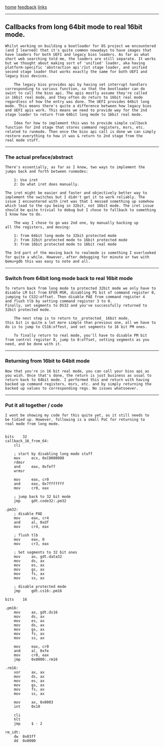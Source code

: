 [home](/) [feedback](/feedback) [links](/links)

-----------------------------------------------------------------------------

## Callbacks from long 64bit mode to real 16bit mode.

	Whilst working on building a bootloader for OS project we encountered
	(and I learned) that it's quite common nowadays to have images that
	have loaders for both UEFI and legacy bios loaders. As far as what
	short web searching told me, the loaders are still separate. It works
	but we thought about making sort of 'unified' loader, aka having 
	platform-specific 'abstraction api'/1st stage loader, and unified 
	second stage loader that works exactly the same for both UEFI and 
	legacy bios devices.

		The legacy bios provides api by having set interrupt handlers
	corresponding to various function, so that the bootloader can do
	swint to call the bios api. The apis mostly assume they're called
	in 16bit real mode, and they often do return to 16bit real mode 
	regardless of how the entry was done. The UEFI provides 64bit long
	mode. This means there's quite a difference between how legacy bios
	and UEFI apis work. This means we need to provide way for the 2nd 
	stage loader to return from 64bit long mode to 16bit real mode.
	
		Idea for how to implement this was to provide simple callback
	function for 2nd stage that stores command registers, msrs, etc. 
	related to runmode. Then once the bios api call is done we can simply
	restore everything to how it was & return to 2nd stage from the 
	real mode stuff.

-----------------------------------------------------------------------------

### The actual preface/abstract

	There's essentially, as far as I know, two ways to implement the
	jumps back and forth between runmodes:

		1: Use iret
		2: Do what iret does manually.

	The iret might be easier and faster and objectively better way to
	implement the switches but I didn't get it to work reliably. The 
	issue I encountered with iret was that I messed something up somehow
	which lead to the cpu being in 32bit, not 16bit mode. The iret issue
	should be quite trivial to debug but I chose to fallback to something
	I know how to do.

		The way I chose to go was 2nd one, by manually backing up
	all the registers, and moving:

		1: from 64bit long mode to 32bit protected mode
		2: from 32bit protected mode to 16bit protected mode
		3: from 16bit protected mode to 16bit real mode

	The 3rd part of the moving back to realmode is something I overlooked
	for quite a while. However, after debugging for minute or two with
	Qemu+gdb this was easy to note and all.

-----------------------------------------------------------------------------

### Switch from 64bit long mode back to real 16bit mode

	To return back from long mode to protected 32bit mode we only have to
	disable LM bit from EFER MSR, disabling PG bit of command register 0, 
	jumping to CS32:offset. Then disable PAE from command register 4 
	and flush tlb by setting command register 3 to 0. 
	Finally, set segments to DS32 and you've successfully returned to 
	32bit protected mode.

		The next step is to return to _protected_ 16bit mode.
	this bit is quite a lot more simple than previous one, all we have to
	do is to jump to CS16:offest, and set segments to 16 bit PM ones.

		To finally return to real mode, you'll have to disable PM bit
	from control register 0, jump to 0:offset, setting segments as you 
	need, and be done with it.

-----------------------------------------------------------------------------

### Returning from 16bit to 64bit mode

	Now that you're in 16 bit real mode, you can call your bios api as
	you wish. Once that's done, the return is just business as usual to
	return back to 64bit mode. I performed this and return with having
	backed up command registers, msrs, etc. and by simply returning the
	backed up values to corresponding regs. No issues whatsoever.

-----------------------------------------------------------------------------

### Put it all together / code

	I wont be showing my code for this quite yet, as it still needs to
	be tidied up. However, following is a small PoC for returning to
	real mode from long mode.


	bits	32
	callback_16_from_64:
		cli

		; start by disabling long mode stuff
		mov 	ecx, 0xC0000080
		rdmsr
		and 	eax, 0xfeff
		wrmsr

		mov 	eax, cr0
		and 	eax, 0x7fffffff
		mov 	cr0, eax

		; jump back to 32 bit mode
		jmp 	gdt.code32:.pm32

	.pm32:
		; disable PAE
		mov 	eax, cr4
		and 	al, 0xdf
		mov 	cr4, eax

		; flush tlb
		mov 	eax, 0
		mov 	cr3, eax

		; Set segments to 32 bit ones
		mov 	ax, gdt.data32
		mov 	ds, ax
		mov 	es, ax
		mov 	gs, ax
		mov 	fs, ax
		mov 	ss, ax

		; disable protected mode
		jmp 	gdt.cs16:.pm16

	bits 	16

	.pm16:
		mov 	ax, gdt.ds16
		mov 	ds, ax
		mov 	es, ax
		mov 	ds, ax
		mov 	gs, ax
		mov 	fs, ax
		mov 	ss, ax

		mov 	eax, cr0
		and 	al, 0xfe
		mov 	cr0, eax
		jmp 	0x0000:.rm16

	.rm16:
		xor 	ax, ax
		mov 	ds, ax
		mov 	es, ax
		mov 	gs, ax
		mov 	fs, ax
		mov 	ss, ax

		mov 	ax, 0x0003
		int 	0x10

		cli
		hlt
		jmp 	$ - 2

	rm_idt:
		dw 	0x03ff
		dd 	0x0000

